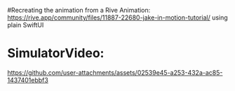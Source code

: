 #Recreating the animation from a Rive Animation: 
https://rive.app/community/files/11887-22680-jake-in-motion-tutorial/
using plain SwiftUI

# SimulatorVideo:
https://github.com/user-attachments/assets/02539e45-a253-432a-ac85-1437401ebbf3

